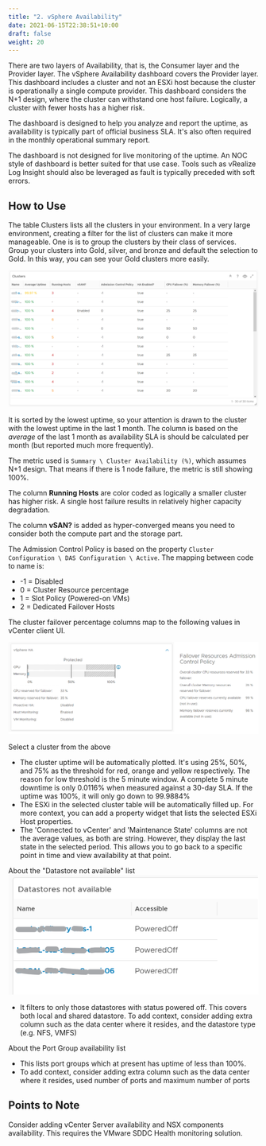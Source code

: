 ```yaml
---
title: "2. vSphere Availability"
date: 2021-06-15T22:38:51+10:00
draft: false
weight: 20
---
```


There are two layers of Availability, that is, the Consumer layer and the Provider layer. The vSphere Availability dashboard covers the Provider layer. This dashboard includes a cluster and not an ESXi host because the cluster is operationally a single compute provider. This dashboard considers the N+1 design, where the cluster can withstand one host failure. Logically, a cluster with fewer hosts has a higher risk.

The dashboard is designed to help you analyze and report the uptime, as availability is typically part of official business SLA. It's also often required in the monthly operational summary report.

The dashboard is not designed for live monitoring of the uptime. An NOC style of dashboard is better suited for that use case. Tools such as vRealize Log Insight should also be leveraged as fault is typically preceded with soft errors. 

## How to Use

The table Clusters lists all the clusters in your environment. In a very large environment, creating a filter for the list of clusters can make it more manageable. One is is to group the clusters by their class of services. Group your clusters into Gold, silver, and bronze and default the selection to Gold. In this way, you can see your Gold clusters more easily.

![](3.5.2-fig-1.png)
 
It is sorted by the lowest uptime, so your attention is drawn to the cluster with the lowest uptime in the last 1 month. The column is based on the *average* of the last 1 month as availability SLA is should be calculated per month (but reported much more frequently).

The metric used is `Summary \ Cluster Availability (%)`, which assumes N+1 design. That means if there is 1 node failure, the metric is still showing 100%.

The column **Running Hosts** are color coded as logically a smaller cluster has higher risk. A single host failure results in relatively higher capacity degradation.

The column **vSAN?** is added as hyper-converged means you need to consider both the compute part and the storage part.

The Admission Control Policy is based on the property `Cluster Configuration \ DAS Configuration \ Active`. The mapping between code to name is:
- -1 = Disabled
- 0 = Cluster Resource percentage
- 1 = Slot Policy (Powered-on VMs)
- 2 = Dedicated Failover Hosts

The cluster failover percentage columns map to the following values in vCenter client UI.

![](3.5.2-fig-2.png)

Select a cluster from the above
- The cluster uptime will be automatically plotted. It's using 25%, 50%, and 75% as the threshold for red, orange and yellow respectively. The reason for low threshold is the 5 minute window. A complete 5 minute downtime is only 0.0116% when measured against a 30-day SLA. If the uptime was 100%, it will only go down to 99.9884%
- The ESXi in the selected cluster table will be automatically filled up. For more context, you can add a property widget that lists the selected ESXi Host properties. 
- The 'Connected to vCenter' and 'Maintenance State' columns are not the average values, as both are string. However, they display the last state in the selected period. This allows you to go back to a specific point in time and view availability at that point.

About the "Datastore not available" list
![](3.5.2-fig-3.png)

- It filters to only those datastores with status powered off. This covers both local and shared datastore. To add context, consider adding extra column such as the data center where it resides, and the datastore type (e.g. NFS, VMFS)

About the Port Group availability list
- This lists port groups which at present has uptime of less than 100%. 
- To add context, consider adding extra column such as the data center where it resides, used number of ports and maximum number of ports

## Points to Note
Consider adding vCenter Server availability and NSX components availability. This requires the VMware SDDC Health monitoring solution.